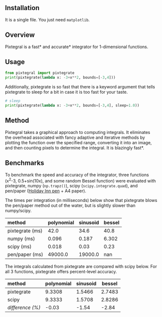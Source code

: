 ## Installation

It is a single file. You just need `matplotlib`.

## Overview
Pixtegral is a fast\* and accurate\* integrator
for 1-dimensional functions.

## Usage
```python
from pixtegral import pixtegrate
print(pixtegrate(lambda x: -3+x**2, bounds=[-3,4]))
```
Additionally, pixtegrate is so fast that there is a 
keyword argument that tells pixtegrate to sleep for a bit
in case it is too fast for your taste.
```python
# sleep 
print(pixtegrate(lambda x: -3+x**2, bounds=[-3,4], sleep=1.0))
```

## Method

Pixtegral takes a graphical approach to computing integrals.  It
eliminates the overhead associated with fancy adaptive and
iterative methods by plotting the function over the specified
range, converting it into an image, and then counting pixels to
determine the integral. It is blazingly fast\*.

## Benchmarks

To benchmark the speed and accuracy of the integrator, three
functions (x<sup>2</sup>-3, 0.5+sin(10x), and
some random Bessel function) were evaluated with
pixtegrate, numpy (`np.trapz()`), scipy (`scipy.integrate.quad`),
and pen/paper ([Holiday Inn pen](https://www.goavm.com/images/Product/large/HOLPEN.jpg) + A4 paper).

The times per integration (in milliseconds) below show
that pixtegrate blows the pen/paper method out of the water,
but is slightly slower than numpy/scipy.


| method          | polynomial | sinusoid | bessel |
| :-               | -          | -        | -      |
| pixtegrate (ms) | 42.0       | 34.6     | 40.8   |
| numpy (ms)      | 0.096      | 0.187    | 6.302  |
| scipy (ms)      | 0.018      | 0.03     | 0.23   |
| pen/paper (ms)  | 49000.0    | 19000.0  | nan    |

The integrals calculated from pixtegrate are compared with scipy below.
For all 3 functions, pixtegrate offers percent-level accuracy.

| method           | polynomial | sinusoid | bessel |
| :-                | -          | -        | -      |
| pixtegrate       | 9.3308     | 1.5466   | 2.7483 |
| scipy            | 9.3333     | 1.5708   | 2.8286 |
| *difference (%)* | -0.03      | -1.54    | -2.84  |
